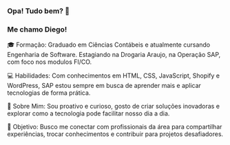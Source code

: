 ### Opa! Tudo bem? 👋
### Me chamo Diego!



🎓 Formação: Graduado em Ciências Contábeis e atualmente cursando Engenharia de Software. Estagiando na Drogaria Araujo, na Operação SAP, com foco nos modulos FI/CO.

💻 Habilidades: Com conhecimentos em HTML, CSS, JavaScript, Shopify e WordPress, SAP estou sempre em busca de aprender mais e aplicar tecnologias de forma prática.

👤 Sobre Mim: Sou proativo e curioso, gosto de criar soluções inovadoras e explorar como a tecnologia pode facilitar nosso dia a dia.

🎯 Objetivo: Busco me conectar com profissionais da área para compartilhar experiências, trocar conhecimentos e contribuir para projetos desafiadores.



<!--
**Diegoaugusto7/Diegoaugusto7** is a ✨ _special_ ✨ repository because its `README.md` (this file) appears on your GitHub profile.

Here are some ideas to get you started:

- 🔭 I’m currently working on ...
- 🌱 I’m currently learning ...
- 👯 I’m looking to collaborate on ...
- 🤔 I’m looking for help with ...
- 💬 Ask me about ...
- 📫 How to reach me: ...
- 😄 Pronouns: ...
- ⚡ Fun fact: ...
-->
